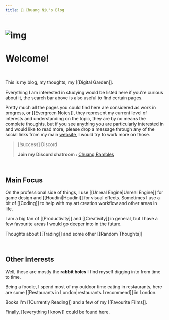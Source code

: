 ```yaml
---
title: 🌱 Chuang Niu's Blog
---
```






# ![img](https://i.imgur.com/OOca9GG.jpg)



# Welcome!



<br>



This is my blog, my thoughts, my [[Digital Garden]].



Everything I am interested in studying would be listed here if you're curious about it, the search bar above is also useful to find certain pages.



Pretty much all the pages you could find here are considered as work in progress, or [[Evergreen Notes]], they represent my current level of interests and understanding on the topic, they are by no means the complete thoughts, but if you see anything you are particularly interested in and would like to read more, please drop a message through any of the social links from my main [website](https://cniu.art), I would try to work more on those.



> [!success] Discord
> 
>  **Join my Discord chatroom :**   [Chuang Rambles](https://discord.gg/DFXMeMZCUA)


<br>



## Main Focus





On the professional side of things, I use [[Unreal Engine|Unreal Engine]] for game design and [[Houdini|Houdini]] for visual effects. Sometimes I use a bit of [[Coding]] to help with my art creation workflow and other areas in life.



I am a big fan of [[Productivity]] and [[Creativity]] in general, but I have a few favourite areas I would go deeper into in the future.



Thoughts about [[Trading]] and some other [[Random Thoughts]]

<br>



## Other Interests



Well, these are mostly the **rabbit holes** I find myself digging into from time to time. 



Being a foodie, I spend most of my outdoor time eating in restaurants, here are some [[Restaurants in London|restaurants I recommend]] in London.



Books I'm [[Currently Reading]] and a few of my [[Favourite Films]].



Finally, [[everything I know]] could be found here.



